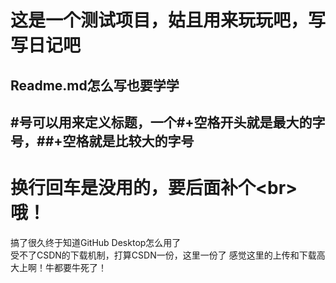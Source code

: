 # 这是一个测试项目，姑且用来玩玩吧，写写日记吧
## Readme.md怎么写也要学学
## #号可以用来定义标题，一个#+空格开头就是最大的字号，##+空格就是比较大的字号
# 换行回车是没用的，要后面补个&lt;br>哦！
搞了很久终于知道GitHub Desktop怎么用了<br>
  受不了CSDN的下载机制，打算CSDN一份，这里一份了
感觉这里的上传和下载高大上啊！牛都要牛死了！<br>

